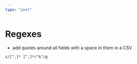 ```yaml
---
type: "post"
---
```


# Regexes

+ add quotes around all fields with a space in them in a CSV
```
s/[^,]* [^,]*/"&"/g
```
